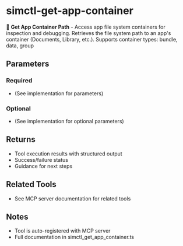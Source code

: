 # simctl-get-app-container

📂 **Get App Container Path** - Access app file system containers for inspection and debugging.
Retrieves the file system path to an app's container (Documents, Library, etc.).
Supports container types: bundle, data, group

## Parameters

### Required
- (See implementation for parameters)

### Optional
- (See implementation for optional parameters)

## Returns

- Tool execution results with structured output
- Success/failure status
- Guidance for next steps

## Related Tools

- See MCP server documentation for related tools

## Notes

- Tool is auto-registered with MCP server
- Full documentation in simctl_get_app_container.ts
